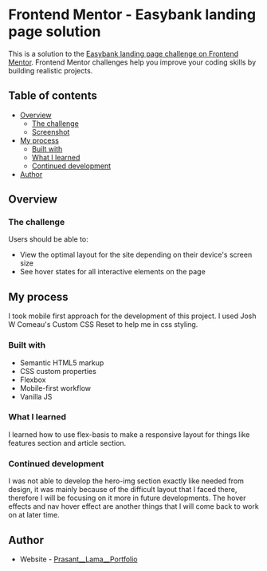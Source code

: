# Frontend Mentor - Easybank landing page solution

This is a solution to the [Easybank landing page challenge on Frontend Mentor](https://www.frontendmentor.io/challenges/easybank-landing-page-WaUhkoDN). Frontend Mentor challenges help you improve your coding skills by building realistic projects. 

## Table of contents

- [Overview](#overview)
  - [The challenge](#the-challenge)
  - [Screenshot](#screenshot)
- [My process](#my-process)
  - [Built with](#built-with)
  - [What I learned](#what-i-learned)
  - [Continued development](#continued-development)
- [Author](#author)


## Overview

### The challenge

Users should be able to:

- View the optimal layout for the site depending on their device's screen size
- See hover states for all interactive elements on the page

## My process

I took mobile first approach for the development of this project.
I used Josh W Comeau's Custom CSS Reset to help me in css styling.

### Built with

- Semantic HTML5 markup
- CSS custom properties
- Flexbox
- Mobile-first workflow
- Vanilla JS

### What I learned

I learned how to use flex-basis to make a responsive layout for things like features section and article section.



### Continued development

I was not able to develop the hero-img section exactly like needed from design, it was mainly because of the difficult layout that I faced there, therefore I will be focusing on it more in future developments. The hover effects and nav hover effect are another things that I will come back to work on at later time.


## Author

- Website - [Prasant__Lama__Portfolio](https://prasant-lama.webflow.io/)


